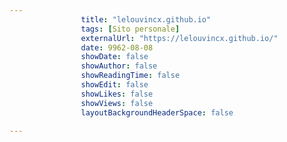 ---
                title: "lelouvincx.github.io"
                tags: [Sito personale]
                externalUrl: "https://lelouvincx.github.io/"
                date: 9962-08-08
                showDate: false
                showAuthor: false
                showReadingTime: false
                showEdit: false
                showLikes: false
                showViews: false
                layoutBackgroundHeaderSpace: false
                ---

